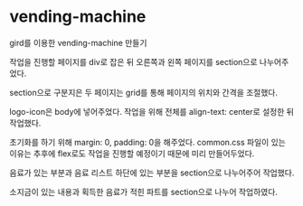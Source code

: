 # vending-machine
gird를 이용한 vending-machine 만들기

작업을 진행할 페이지를 div로 잡은 뒤 오른쪽과 왼쪽 페이지를 section으로 나누어주었다.

section으로 구분지은 두 페이지는 grid를 통해 페이지의 위치와 간격을 조절했다.

logo-icon은 body에 넣어주었다. 작업을 위해 전체를 align-text: center로 설정한 뒤 작업했다.

초기화를 하기 위해 margin: 0, padding: 0을 해주었다. common.css 파일이 있는 이유는 추후에 flex로도 작업을 진행할 예정이기 때문에 미리 만들어두었다.

<!-- 오른쪽 페이지 -->
음료가 있는 부분과 음료 리스트 하단에 있는 부분을 section으로 나누어주어 작업했다.

<!-- 왼쪽 페이지 -->
소지금이 있는 내용과 획득한 음료가 적힌 파트를 section으로 나누어 작업하였다.
